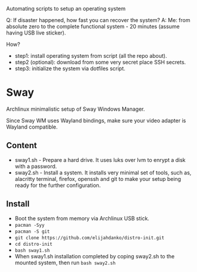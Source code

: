 Automating scripts to setup an operating system

Q: If disaster happened, how fast you can recover the system?
A: Me: from absolute zero to the complete functional system - 20 minutes (assume
having USB live sticker).

How?

- step1: install operating system from script (all the repo about).
- step2 (optional): download from some very secret place SSH secrets.
- step3: initialize the system via dotfiles script.

# Sway

Archlinux minimalistic setup of Sway Windows Manager.

Since Sway WM uses Wayland bindings, make sure your video adapter is
Wayland compatible.

## Content
- sway1.sh - Prepare a hard drive. It uses luks over lvm to enrypt a disk
    with a password.
- sway2.sh - Install a system. It installs very minimal set of tools, such as,
    alacritty terminal, firefox, openssh and git to make your setup being ready
    for the further configuration.

## Install

- Boot the system from memory via Archlinux USB stick.
- `pacman -Syy`
- `pacman -S git`
- `git clone https://github.com/elijahdanko/distro-init.git`
- `cd distro-init`
- `bash sway1.sh`
-  When sway1.sh installation completed by coping sway2.sh to the mounted
   system, then run `bash sway2.sh`
